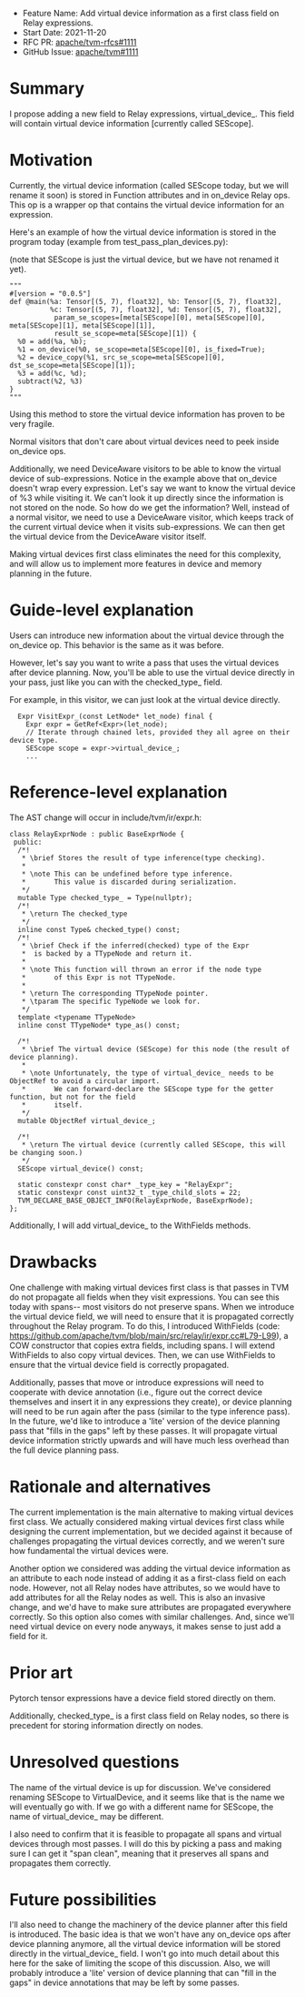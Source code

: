 - Feature Name: Add virtual device information as a first class field on Relay expressions.
- Start Date: 2021-11-20
- RFC PR: [apache/tvm-rfcs#1111](https://github.com/apache/tvm-rfcs/pull/1111)
- GitHub Issue: [apache/tvm#1111](https://github.com/apache/tvm/issues/1111)

# Summary
[summary]: #summary

I propose adding a new field to Relay expressions, virtual_device_. This field will contain virtual device information [currently called SEScope].

# Motivation
[motivation]: #motivation

Currently, the virtual device information (called SEScope today, but we will rename it soon) is stored in Function attributes and in on_device Relay ops. This op is a wrapper op that contains the virtual device information for an expression.

Here's an example of how the virtual device information is stored in the program today (example from test_pass_plan_devices.py):

(note that SEScope is just the virtual device, but we have not renamed it yet).

```
"""
#[version = "0.0.5"]
def @main(%a: Tensor[(5, 7), float32], %b: Tensor[(5, 7), float32],
          %c: Tensor[(5, 7), float32], %d: Tensor[(5, 7), float32],
           param_se_scopes=[meta[SEScope][0], meta[SEScope][0], meta[SEScope][1], meta[SEScope][1]],
           result_se_scope=meta[SEScope][1]) {
  %0 = add(%a, %b);
  %1 = on_device(%0, se_scope=meta[SEScope][0], is_fixed=True);
  %2 = device_copy(%1, src_se_scope=meta[SEScope][0], dst_se_scope=meta[SEScope][1]);
  %3 = add(%c, %d);
  subtract(%2, %3)
}
"""
```

Using this method to store the virtual device information has proven to be very fragile.

Normal visitors that don't care about virtual devices need to peek inside on_device ops.

Additionally, we need DeviceAware visitors to be able to know the virtual device of sub-expressions. Notice in the example above that on_device doesn't wrap every expression. Let's say we want to know the virtual device of %3 while visiting it. We can't look it up directly since the information is not stored on the node. So how do we get the information? Well, instead of a normal visitor, we need to use a DeviceAware visitor, which keeps track of the current virtual device when it visits sub-expressions. We can then get the virtual device from the DeviceAware visitor itself.

Making virtual devices first class eliminates the need for this complexity, and will allow us to implement more features in device and memory planning in the future.

# Guide-level explanation
[guide-level-explanation]: #guide-level-explanation

Users can introduce new information about the virtual device through the on_device op. This behavior is the same as it was before.

However, let's say you want to write a pass that uses the virtual devices after device planning. Now, you'll be able to use the virtual device directly in your pass, just like you can with the checked_type_ field.

For example, in this visitor, we can just look at the virtual device directly. 

```
  Expr VisitExpr_(const LetNode* let_node) final {
    Expr expr = GetRef<Expr>(let_node);
    // Iterate through chained lets, provided they all agree on their device type.
    SEScope scope = expr->virtual_device_;
    ...
 ```

# Reference-level explanation
[reference-level-explanation]: #reference-level-explanation

The AST change will occur in include/tvm/ir/expr.h:

```
class RelayExprNode : public BaseExprNode {
 public:
  /*!
   * \brief Stores the result of type inference(type checking).
   *
   * \note This can be undefined before type inference.
   *       This value is discarded during serialization.
   */
  mutable Type checked_type_ = Type(nullptr);
  /*!
   * \return The checked_type
   */
  inline const Type& checked_type() const;
  /*!
   * \brief Check if the inferred(checked) type of the Expr
   *  is backed by a TTypeNode and return it.
   *
   * \note This function will thrown an error if the node type
   *       of this Expr is not TTypeNode.
   *
   * \return The corresponding TTypeNode pointer.
   * \tparam The specific TypeNode we look for.
   */
  template <typename TTypeNode>
  inline const TTypeNode* type_as() const;

  /*!
   * \brief The virtual device (SEScope) for this node (the result of device planning).
   *
   * \note Unfortunately, the type of virtual_device_ needs to be ObjectRef to avoid a circular import.
   *       We can forward-declare the SEScope type for the getter function, but not for the field
   *       itself.
   */
  mutable ObjectRef virtual_device_;

  /*!
   * \return The virtual device (currently called SEScope, this will be changing soon.)
   */
  SEScope virtual_device() const;

  static constexpr const char* _type_key = "RelayExpr";
  static constexpr const uint32_t _type_child_slots = 22;
  TVM_DECLARE_BASE_OBJECT_INFO(RelayExprNode, BaseExprNode);
};
```

Additionally, I will add virtual_device_ to the WithFields methods.

# Drawbacks
[drawbacks]: #drawbacks

One challenge with making virtual devices first class is that passes in TVM do not propagate all fields when they visit expressions. You can see this today with spans-- most visitors do not preserve spans. When we introduce the virtual device field, we will need to ensure that it is propagated correctly throughout the Relay program. To do this, I introduced WithFields (code: https://github.com/apache/tvm/blob/main/src/relay/ir/expr.cc#L79-L99), a COW constructor that copies extra fields, including spans.  I will extend WithFields to also copy virtual devices. Then, we can use WithFields to ensure that the virtual device field is correctly propagated. 

Additionally, passes that move or introduce expressions will need to cooperate with device annotation (i.e., figure out the correct device themselves and insert it in any expressions they create), or device planning will need to be run again after the pass (similar to the type inference pass). In the future, we'd like to introduce a 'lite' version of the device planning pass that "fills in the gaps" left by these passes. It will propagate virtual device information strictly upwards and will have much less overhead than the full device planning pass.

# Rationale and alternatives
[rationale-and-alternatives]: #rationale-and-alternatives

The current implementation is the main alternative to making virtual devices first class. We actually considered making virtual devices first class while designing the current implementation, but we decided against it because of challenges propagating the virtual devices correctly, and we weren't sure how fundamental the virtual devices were.

Another option we considered was adding the virtual device information as an attribute to each node instead of adding it as a first-class field on each node. However, not all Relay nodes have attributes, so we would have to add attributes for all the Relay nodes as well. This is also an invasive change, and we'd have to make sure attributes are propagated everywhere correctly. So this option also comes with similar challenges. And, since we'll need virtual device on every node anyways, it makes sense to just add a field for it.

# Prior art
[prior-art]: #prior-art

Pytorch tensor expressions have a device field stored directly on them.

Additionally, checked_type_ is a first class field on Relay nodes, so there is precedent for storing information directly on nodes.

# Unresolved questions
[unresolved-questions]: #unresolved-questions

The name of the virtual device is up for discussion. We've considered renaming SEScope to VirtualDevice, and it seems like that is the name we will eventually go with. If we go with a different name for SEScope, the name of virtual_device_ may be different.

I also need to confirm that it is feasible to propagate all spans and virtual devices through most passes. I will do this by picking a pass and making sure I can get it "span clean", meaning that it preserves all spans and propagates them correctly.

# Future possibilities
[future-possibilities]: #future-possibilities

I'll also need to change the machinery of the device planner after this field is introduced. The basic idea is that we won't have any on_device ops after device planning anymore, all the virtual device information will be stored directly in the virtual_device_ field. I won't go into much detail about this here for the sake of limiting the scope of this discussion. Also, we will probably introduce a 'lite' version of device planning that can "fill in the gaps" in device annotations that may be left by some passes.